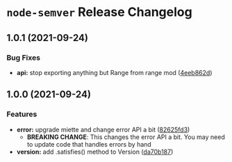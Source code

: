 # `node-semver` Release Changelog

<a name="1.0.1"></a>
## 1.0.1 (2021-09-24)

### Bug Fixes

* **api:** stop exporting anything but Range from range mod ([4eeb862d](https://github.com/felipesere/node-semver-rs/commit/4eeb862dd2d07901826c3e6d47b8c9ffe2cf90d3))

<a name="1.0.0"></a>
## 1.0.0 (2021-09-24)

### Features

* **error:** upgrade miette and change error API a bit ([82625fd3](https://github.com/felipesere/node-semver-rs/commit/82625fd37384cc24469a55e28a8c8d310e619276))
    * **BREAKING CHANGE**: This changes the error API a bit. You may need to update code that handles errors by hand
* **version:** add .satisfies() method to Version ([da70b187](https://github.com/felipesere/node-semver-rs/commit/da70b1872bdd6f910d56d6b1c674d0c3dabdeaf6))

